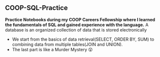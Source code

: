 ## COOP-SQL-Practice ##
**Practice Notebooks during my COOP Careers Fellowship where I learned the fundamentals of SQL and gained experience with the language.**
A database is an organized collection of data that is stored electronically

* We start from the basics of data retrieval(SELECT, ORDER BY, SUM) to combining data from multiple tables(JOIN and UNION).
* The last part is like a Murder Mystery 😲
